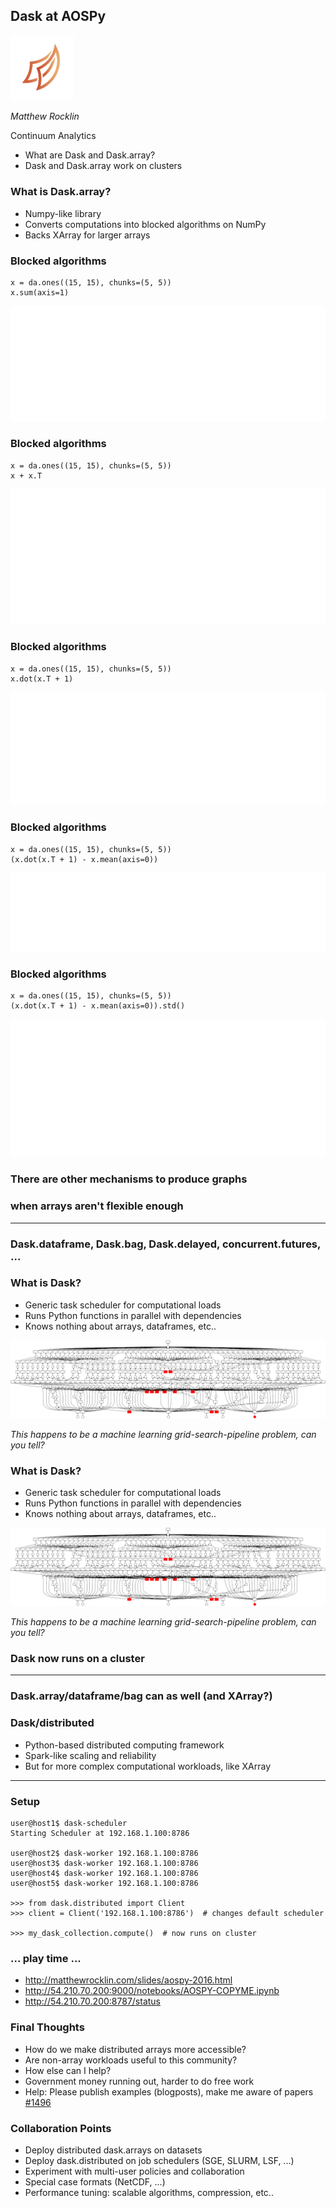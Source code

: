 Dask at AOSPy
-------------

<img src="images/dask_icon.svg" width=20%>

*Matthew Rocklin*

Continuum Analytics


*   What are Dask and Dask.array?
*   Dask and Dask.array work on clusters


### What is Dask.array?

*  Numpy-like library
*  Converts computations into blocked algorithms on NumPy
*  Backs XArray for larger arrays


### Blocked algorithms

    x = da.ones((15, 15), chunks=(5, 5))
    x.sum(axis=1)

<img src="images/array-sum.svg">


### Blocked algorithms

    x = da.ones((15, 15), chunks=(5, 5))
    x + x.T

<img src="images/array-xxT.svg">


### Blocked algorithms

    x = da.ones((15, 15), chunks=(5, 5))
    x.dot(x.T + 1)

<img src="images/array-xdotxT.svg">


### Blocked algorithms

    x = da.ones((15, 15), chunks=(5, 5))
    (x.dot(x.T + 1) - x.mean(axis=0))

<img src="images/array-xdotxT-mean.svg">


### Blocked algorithms

    x = da.ones((15, 15), chunks=(5, 5))
    (x.dot(x.T + 1) - x.mean(axis=0)).std()

<img src="images/array-xdotxT-mean-std.svg">


### There are other mechanisms to produce graphs

### when arrays aren't flexible enough

<hr>

### Dask.dataframe, Dask.bag, Dask.delayed, concurrent.futures, ...



### What is Dask?

*  Generic task scheduler for computational loads
*  Runs Python functions in parallel with dependencies
*  Knows nothing about arrays, dataframes, etc..

<img src="images/grid_search_schedule-0.png">

*This happens to be a machine learning grid-search-pipeline problem, can you
tell?*


### What is Dask?

*  Generic task scheduler for computational loads
*  Runs Python functions in parallel with dependencies
*  Knows nothing about arrays, dataframes, etc..

<img src="images/grid_search_schedule.gif">

*This happens to be a machine learning grid-search-pipeline problem, can you
tell?*


### Dask now runs on a cluster

<hr>

### Dask.array/dataframe/bag can as well (and XArray?)



### Dask/distributed

*   Python-based distributed computing framework
*   Spark-like scaling and reliability
*   But for more complex computational workloads, like XArray

<hr>

### Setup

    user@host1$ dask-scheduler
    Starting Scheduler at 192.168.1.100:8786

    user@host2$ dask-worker 192.168.1.100:8786
    user@host3$ dask-worker 192.168.1.100:8786
    user@host4$ dask-worker 192.168.1.100:8786
    user@host5$ dask-worker 192.168.1.100:8786

    >>> from dask.distributed import Client
    >>> client = Client('192.168.1.100:8786')  # changes default scheduler

    >>> my_dask_collection.compute()  # now runs on cluster


### ... play time ...

*   http://matthewrocklin.com/slides/aospy-2016.html
*   http://54.210.70.200:9000/notebooks/AOSPY-COPYME.ipynb
*   http://54.210.70.200:8787/status


### Final Thoughts

*   How do we make distributed arrays more accessible?
*   Are non-array workloads useful to this community?
*   How else can I help?
*   Government money running out, harder to do free work
*   Help: Please publish examples (blogposts), make me aware of papers [#1496](https://github.com/dask/dask/issues/1496)

### Collaboration Points

*   Deploy distributed dask.arrays on datasets
*   Deploy dask.distributed on job schedulers (SGE, SLURM, LSF, ...)
*   Experiment with multi-user policies and collaboration
*   Special case formats (NetCDF, ...)
*   Performance tuning: scalable algorithms, compression, etc..
